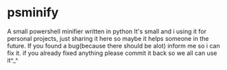 # psminify
A small powershell minifier written in python
It's small and i using it for personal projects, just sharing it here so maybe it helps someone in the future. 
If you found a bug(because there should be alot) inform me so i can fix it. 
if you already fixed anything please commit it back so we all can use it^_^ 
